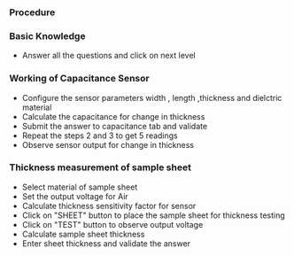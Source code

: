 ### Procedure 

### Basic Knowledge 
- Answer all the questions and click on next level

### Working of Capacitance Sensor 
- Configure the sensor parameters width , length ,thickness and dielctric material 
- Calculate the capacitance for change in thickness 
- Submit the answer to capacitance tab and validate 
- Repeat the steps 2 and 3 to get 5 readings 
- Observe sensor output for change in thickness 

### Thickness measurement of sample sheet 
- Select material of sample sheet 
- Set the output voltage for Air  
- Calculate thickness sensitivity factor for sensor 
- Click on "SHEET" button to place the sample sheet for thickness testing 
- Click on "TEST" button to observe output voltage 
- Calculate sample sheet thickness 
- Enter sheet thickness and validate the answer 